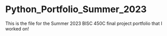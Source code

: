 # Python_Portfolio_Summer_2023
This is the file for the Summer 2023 BISC 450C final project portfolio that I worked on!
